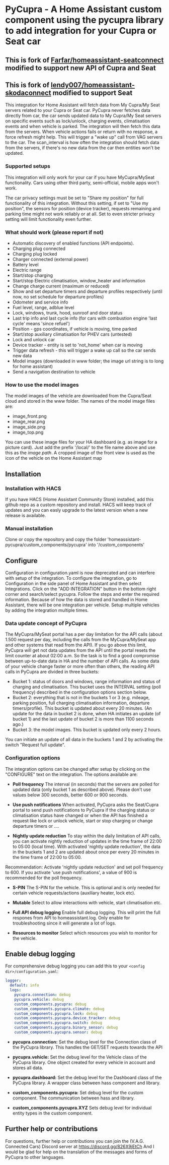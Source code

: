 # PyCupra - A Home Assistant custom component using the pycupra library to add integration for your Cupra or Seat car 

## This is fork of [Farfar/homeassistant-seatconnect](https://github.com/Farfar/homeassistant-seatconnect) modified to support new API of Cupra and Seat
## This is fork of [lendy007/homeassistant-skodaconnect](https://github.com/lendy007/homeassistant-skodaconnect) modified to support Seat
This integration for Home Assistant will fetch data from My Cupra/My Seat servers related to your Cupra or Seat car.
PyCupra never fetches data directly from car, the car sends updated data to My Cupra/My Seat servers on specific events such as lock/unlock, charging events, climatisation events and when vehicle is parked. The integration will then fetch this data from the servers.
When vehicle actions fails or return with no response, a force refresh might help. This will trigger a "wake up" call from VAG servers to the car.
The scan_interval is how often the integration should fetch data from the servers, if there's no new data from the car then entities won't be updated.

### Supported setups
This integration will only work for your car if you have MyCupra/MySeat functionality. Cars using other third party, semi-official, mobile apps won't work.

The car privacy settings must be set to "Share my position" for full functionality of this integration. Without this setting, if set to "Use my position", the sensors for position (device tracker), requests remaining and parking time might not work reliably or at all. Set to even stricter privacy setting will limit functionality even further.

### What should work (please report if not)
- Automatic discovery of enabled functions (API endpoints).
- Charging plug connected
- Charging plug locked
- Charger connected (external power)
- Battery level
- Electric range
- Start/stop charging
- Start/stop Electric climatisation, window_heater and information
- Change charge current (maximum or reduced)
- Show and set departure timers and departure profiles respectively (until now, no set schedule for departure profiles)
- Odometer and service info
- Fuel level, range, adblue level
- Lock, windows, trunk, hood, sunroof and door status
- Last trip info and last cycle info (for cars with combustion engine 'last cycle' means 'since refuel')
- Position - gps coordinates, if vehicle is moving, time parked
- Start/stop auxiliary climatisation for PHEV cars (untested)
- Lock and unlock car
- Device tracker - entity is set to 'not_home' when car is moving
- Trigger data refresh - this will trigger a wake up call so the car sends new data
- Model images (downloaded in www folder; the image url string is to long for home assistant)
- Send a navigation destination to vehicle

### How to use the model images
The model images of the vehicle are downloaded from the Cupra/Seat cloud and stored in the www folder. The names of the model image files are:
- image_front.png
- image_rear.png
- image_side.png
- image_top.png

You can use these image files for your HA dashboard (e.g. as image for a picture card). Just add the prefix '/local/' to the file name above and use this as the *image path*. A cropped image of the front view is used as the icon of the vehicle on the Home Assistant map

## Installation

### Installation with HACS
If you have HACS (Home Assistant Community Store) installed, add this github repo as a custom repository and install. HACS will keep track of updates and you can easly upgrade to the latest version when a new release is available.

### Manual installation
Clone or copy the repository and copy the folder 'homeassistant-pycupra/custom_components/pycupra' into '<config dir>/custom_components'

## Configure

Configuration in configuration.yaml is now deprecated and can interfere with setup of the integration.
To configure the integration, go to Configuration in the side panel of Home Assistant and then select Integrations.
Click on the "ADD INTEGRATION" button in the bottom right corner and search/select pycupra.
Follow the steps and enter the required information. Because of how the data is stored and handled in Home Assistant, there will be one integration per vehicle.
Setup multiple vehicles by adding the integration multiple times.

### Data update concept of PyCupra
The MyCupra/MySeat portal has a per day limitation for the API calls (about 1.500 request per day, including the calls from the MyCupra/MySeat app and other systems that read from the API). If you go above this limit, PyCupra will get not data updates from the API until the portal resets the limit counter at about 02:00 a.m. So the task is to find a good compromise between up-to-date data in HA and the number of API calls.
As some data of your vehicle change faster or more often than others, the reading API calls in PyCupra are divided in three buckets:
- Bucket 1: status of doors and windows, range information and status of charging and climatisation. This bucket uses the INTERVAL setting (poll frequency) described in the configuration options section below. 
- Bucket 2: everything that is not in the buckets 1 or 3 (e.g. mileage, parking position, full charging climatisation information, departure timers/profile). This bucket is updated about every 20 minutes. (An update for the data in bucket 2 is done, when HA initiates an update (of bucket 1) and the last update of bucket 2 is more than 1100 seconds ago.)
- Bucket 3: the model images. This bucket is updated only every 2 hours. 

You can initiate an update of all data in the buckets 1 and 2 by activating the switch "Request full update".

### Configuration options
The integration options can be changed after setup by clicking on the "CONFIGURE" text on the integration.
The options available are:

* **Poll frequency** The interval (in seconds) that the servers are polled for updated data (only bucket 1 as described above). Please don't use values below 300 seconds, better 600 or 900 seconds.
 
* **Use push notifications** When activated, PyCupra asks the Seat/Cupra portal to send push notifications to PyCupra if the charging status or climatisation status have changed or when the API has finished a request like lock or unlock vehicle, start or stop charging or change departure timers or .... 
 
* **Nightly update reduction** To stay within the daily limitation of API calls, you can activate nightly reduction of updates in the time frame of 22:00 to 05:00 (local time). With activated 'nightly update reduction', the data in the buckets 1 and 2 are updated about once per every 20 minutes in the time frame of 22:00 to 05:00.

Recommendation: Activate 'nightly update reduction' and set poll frequency to 600. If you activate 'use push notifications', a value of 900 is recommended for the poll frequency.

* **S-PIN** The S-PIN for the vehicle. This is optional and is only needed for certain vehicle requests/actions (auxiliary heater, lock etc).

* **Mutable** Select to allow interactions with vehicle, start climatisation etc.

* **Full API debug logging** Enable full debug logging. This will print the full respones from API to homeassistant.log. Only enable for troubleshooting since it will generate a lot of logs.

* **Resources to monitor** Select which resources you wish to monitor for the vehicle.

## Enable debug logging
For comprehensive debug logging you can add this to your `<config dir>/configuration.yaml`:
```yaml
logger:
  default: info
  logs:
    pycupra.connection: debug
    pycupra.vehicle: debug
    custom_components.pycupra: debug
    custom_components.pycupra.climate: debug
    custom_components.pycupra.lock: debug
    custom_components.pycupra.device_tracker: debug
    custom_components.pycupra.switch: debug
    custom_components.pycupra.binary_sensor: debug
    custom_components.pycupra.sensor: debug
 ```
* **pycupra.connection:** Set the debug level for the Connection class of the PyCupra library. This handles the GET/SET requests towards the API

* **pycupra.vehicle:** Set the debug level for the Vehicle class of the PyCupra library. One object created for every vehicle in account and stores all data.

* **pycupra.dashboard:** Set the debug level for the Dashboard class of the PyCupra library. A wrapper class between hass component and library.

* **custom_components.pycupra:** Set debug level for the custom component. The communication between hass and library.

* **custom_components.pycupra.XYZ** Sets debug level for individual entity types in the custom component.

## Further help or contributions
For questions, further help or contributions you can join the (V.A.G. Connected Cars) Discord server at https://discord.gg/826X9jEtCh
And I would be glad for help on the translation of the messages and forms of PyCupra to other languages.